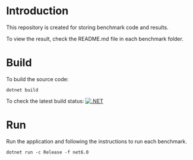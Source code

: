# Introduction
This repository is created for storing benchmark code and results.

To view the result, check the README.md file in each benchmark folder.

# Build
To build the source code:
```
dotnet build
```
To check the latest build status:
[![.NET](https://github.com/xtu/XTU.Benchmark/actions/workflows/dotnet.yml/badge.svg)](https://github.com/xtu/XTU.Benchmark/actions/workflows/dotnet.yml)

# Run
Run the application and following the instructions to run each benchmark.
```
dotnet run -c Release -f net6.0
```
